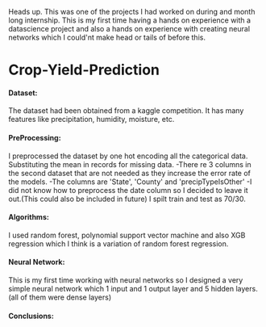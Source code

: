    Heads up. This was one of the projects I had worked on during and month long internship. This is my first time having a hands on experience with a datascience project and also a hands on experience with creating neural networks which I could'nt make head or tails of before this. 

# Crop-Yield-Prediction

#### Dataset:
  The dataset had been obtained from a kaggle competition. It has many features like precipitation, humidity, moisture, etc.
  
#### PreProcessing:
  I preprocessed the dataset by one hot encoding all the categorical data. Substituting the mean in records for missing data. 
								-There re 3 columns in the second dataset that are not needed as they increase the error rate of the models.
								-The columns are 'State', 'County' and 'precipTypeIsOther'
								-I did not know how to preprocess the date column so I decided to leave it out.(This could also be included in future)
I spilt train and test as 70/30.

#### Algorithms:
  I used random forest, polynomial support vector machine and also XGB regression which I think is a variation of random forest regression.
	
#### Neural Network:
  This is my first time working with neural networks so I designed a very simple neural network which 1 input and 1 output layer and 5 hidden layers.(all of them were dense layers)
	
#### Conclusions:
 
